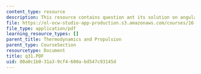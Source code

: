 ```yaml
---
content_type: resource
description: This resource contains question ant its solution on angular momentum.
file: https://ol-ocw-studio-app-production.s3.amazonaws.com/courses/16-01-unified-engineering-i-ii-iii-iv-fall-2005-spring-2006/00a0c1b031a39cf4600abd547c93145d_q31.PDF
file_type: application/pdf
learning_resource_types: []
parent_title: Thermodynamics and Propulsion
parent_type: CourseSection
resourcetype: Document
title: q31.PDF
uid: 00a0c1b0-31a3-9cf4-600a-bd547c93145d
---
```

